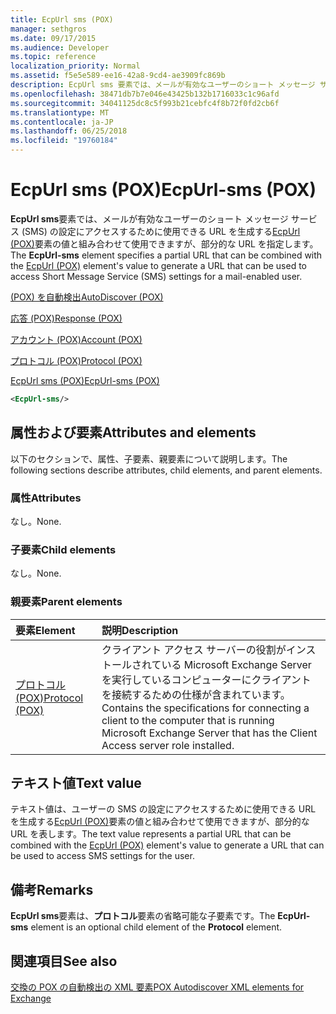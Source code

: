 ```yaml
---
title: EcpUrl sms (POX)
manager: sethgros
ms.date: 09/17/2015
ms.audience: Developer
ms.topic: reference
localization_priority: Normal
ms.assetid: f5e5e589-ee16-42a8-9cd4-ae3909fc869b
description: EcpUrl sms 要素では、メールが有効なユーザーのショート メッセージ サービス (SMS) の設定にアクセスするために使用できる URL を生成する EcpUrl (POX) 要素の値と組み合わせて使用できますが、部分的な URL を指定します。
ms.openlocfilehash: 38471db7b7e046e43425b132b1716033c1c96afd
ms.sourcegitcommit: 34041125dc8c5f993b21cebfc4f8b72f0fd2cb6f
ms.translationtype: MT
ms.contentlocale: ja-JP
ms.lasthandoff: 06/25/2018
ms.locfileid: "19760184"
---
```

# <a name="ecpurl-sms-pox"></a><span data-ttu-id="d92eb-103">EcpUrl sms (POX)</span><span class="sxs-lookup"><span data-stu-id="d92eb-103">EcpUrl-sms (POX)</span></span>

<span data-ttu-id="d92eb-104">**EcpUrl sms**要素では、メールが有効なユーザーのショート メッセージ サービス (SMS) の設定にアクセスするために使用できる URL を生成する[EcpUrl (POX)](ecpurl-pox.md)要素の値と組み合わせて使用できますが、部分的な URL を指定します。</span><span class="sxs-lookup"><span data-stu-id="d92eb-104">The **EcpUrl-sms** element specifies a partial URL that can be combined with the [EcpUrl (POX)](ecpurl-pox.md) element's value to generate a URL that can be used to access Short Message Service (SMS) settings for a mail-enabled user.</span></span> 
  
[<span data-ttu-id="d92eb-105">(POX) を自動検出</span><span class="sxs-lookup"><span data-stu-id="d92eb-105">AutoDiscover (POX)</span></span>](autodiscover-pox.md)
  
[<span data-ttu-id="d92eb-106">応答 (POX)</span><span class="sxs-lookup"><span data-stu-id="d92eb-106">Response (POX)</span></span>](response-pox.md)
  
[<span data-ttu-id="d92eb-107">アカウント (POX)</span><span class="sxs-lookup"><span data-stu-id="d92eb-107">Account (POX)</span></span>](account-pox.md)
  
[<span data-ttu-id="d92eb-108">プロトコル (POX)</span><span class="sxs-lookup"><span data-stu-id="d92eb-108">Protocol (POX)</span></span>](protocol-pox.md)
  
[<span data-ttu-id="d92eb-109">EcpUrl sms (POX)</span><span class="sxs-lookup"><span data-stu-id="d92eb-109">EcpUrl-sms (POX)</span></span>](ecpurl-sms-pox.md)
  
```XML
<EcpUrl-sms/>
```

## <a name="attributes-and-elements"></a><span data-ttu-id="d92eb-110">属性および要素</span><span class="sxs-lookup"><span data-stu-id="d92eb-110">Attributes and elements</span></span>

<span data-ttu-id="d92eb-111">以下のセクションで、属性、子要素、親要素について説明します。</span><span class="sxs-lookup"><span data-stu-id="d92eb-111">The following sections describe attributes, child elements, and parent elements.</span></span>
  
### <a name="attributes"></a><span data-ttu-id="d92eb-112">属性</span><span class="sxs-lookup"><span data-stu-id="d92eb-112">Attributes</span></span>

<span data-ttu-id="d92eb-113">なし。</span><span class="sxs-lookup"><span data-stu-id="d92eb-113">None.</span></span>
  
### <a name="child-elements"></a><span data-ttu-id="d92eb-114">子要素</span><span class="sxs-lookup"><span data-stu-id="d92eb-114">Child elements</span></span>

<span data-ttu-id="d92eb-115">なし。</span><span class="sxs-lookup"><span data-stu-id="d92eb-115">None.</span></span>
  
### <a name="parent-elements"></a><span data-ttu-id="d92eb-116">親要素</span><span class="sxs-lookup"><span data-stu-id="d92eb-116">Parent elements</span></span>

|<span data-ttu-id="d92eb-117">**要素**</span><span class="sxs-lookup"><span data-stu-id="d92eb-117">**Element**</span></span>|<span data-ttu-id="d92eb-118">**説明**</span><span class="sxs-lookup"><span data-stu-id="d92eb-118">**Description**</span></span>|
|:-----|:-----|
|[<span data-ttu-id="d92eb-119">プロトコル (POX)</span><span class="sxs-lookup"><span data-stu-id="d92eb-119">Protocol (POX)</span></span>](protocol-pox.md) <br/> |<span data-ttu-id="d92eb-120">クライアント アクセス サーバーの役割がインストールされている Microsoft Exchange Server を実行しているコンピューターにクライアントを接続するための仕様が含まれています。</span><span class="sxs-lookup"><span data-stu-id="d92eb-120">Contains the specifications for connecting a client to the computer that is running Microsoft Exchange Server that has the Client Access server role installed.</span></span>  <br/> |
   
## <a name="text-value"></a><span data-ttu-id="d92eb-121">テキスト値</span><span class="sxs-lookup"><span data-stu-id="d92eb-121">Text value</span></span>

<span data-ttu-id="d92eb-122">テキスト値は、ユーザーの SMS の設定にアクセスするために使用できる URL を生成する[EcpUrl (POX)](ecpurl-pox.md)要素の値と組み合わせて使用できますが、部分的な URL を表します。</span><span class="sxs-lookup"><span data-stu-id="d92eb-122">The text value represents a partial URL that can be combined with the [EcpUrl (POX)](ecpurl-pox.md) element's value to generate a URL that can be used to access SMS settings for the user.</span></span> 
  
## <a name="remarks"></a><span data-ttu-id="d92eb-123">備考</span><span class="sxs-lookup"><span data-stu-id="d92eb-123">Remarks</span></span>

<span data-ttu-id="d92eb-124">**EcpUrl sms**要素は、**プロトコル**要素の省略可能な子要素です。</span><span class="sxs-lookup"><span data-stu-id="d92eb-124">The **EcpUrl-sms** element is an optional child element of the **Protocol** element.</span></span> 
  
## <a name="see-also"></a><span data-ttu-id="d92eb-125">関連項目</span><span class="sxs-lookup"><span data-stu-id="d92eb-125">See also</span></span>



[<span data-ttu-id="d92eb-126">交換の POX の自動検出の XML 要素</span><span class="sxs-lookup"><span data-stu-id="d92eb-126">POX Autodiscover XML elements for Exchange</span></span>](pox-autodiscover-xml-elements-for-exchange.md)

